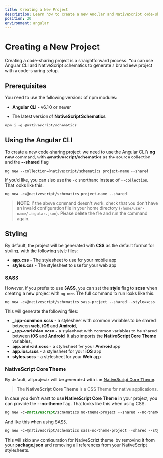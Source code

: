 ```yaml
---
title: Creating a New Project
description: Learn how to create a new Angular and NativeScript code-sharing project
position: 20
environment: angular
---
```


# Creating a New Project

Creating a code-sharing project is a straightforward process. You can use Angular CLI and NativeScript schematics to generate a brand new project with a code-sharing setup.

## Prerequisites 

You need to use the following versions of npm modules:

 * **Angular CLI** - v6.1.0 or newer
 
 * The latest version of **NativeScript Schematics** 
```
npm i -g @nativescript/schematics
```

## Using the Angular CLI

To create a new code-sharing project, we need to use the Angular CLI’s **ng new** command, with **@nativescript/schematics** as the source collection and the **--shared** flag.

```
ng new --collection=@nativescript/schematics project-name --shared
```

If you’d like, you can also use the `-c` shorthand instead of `--collection`. That looks like this.


```
ng new -c=@nativescript/schematics project-name --shared
```

> **NOTE**: If the above command doesn't work, check that you don't have an invalid configuration file in your home directory (`/home/user-name/.angular.json`). Please delete the file and run the command again.

## Styling

By default, the project will be generated with **CSS** as the default format for styling, with the following style files:

 * **app.css** - The stylesheet to use for your mobile app
 * **styles.css** - The stylesheet to use for your web app

### SASS

However, if you prefer to use **SASS**, you can set the **style** flag to **scss** when creating a new project with `ng new`. The full command to run looks like this.

```
ng new -c=@nativescript/schematics sass-project --shared --style=scss
```

This will generate the following files:

 * **_app-common.scss** - a stylesheet with common variables to be shared between **web**, **iOS** and **Android**,
 * **_app-variables.scss** - a stylesheet with common variables to be shared between **iOS** and **Android**. It also imports the **NativeScript Core Theme** variables,
 * **app.android.scss** - a stylesheet for your **Android** app
 * **app.ios.scss** - a stylesheet for your **iOS** app
 * **styles.scss** - a stylesheet for your **Web** app
 
### NativeScript Core Theme
 
By default, all projects will be generated with the [NativeScript Core Theme](../ui/theme).

> The **NativeScript Core Theme** is a CSS Theme for native applications.

In case you don't want to use **NativeScript Core Theme** in your project, you can provide the **--no-theme** flag. That looks like this when using CSS.

```CSS
ng new -c=@nativescript/schematics no-theme-project --shared --no-theme
```

And like this when using SASS.

```SCSS
ng new -c=@nativescript/schematics sass-no-theme-project --shared --style=scss --no-theme
```

This will skip any configuration for NativeScript theme, by removing it from your **package.json** and removing all references from your NativeScript stylesheets.

